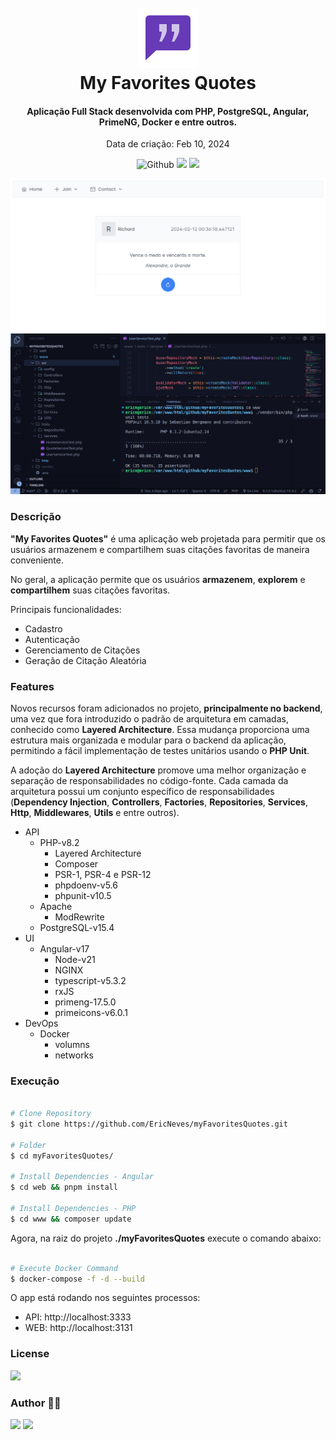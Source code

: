 <h1 align="center">
  <br />
  <img src=".github/quote-96.png">
  <br />
  My Favorites Quotes
  <br />
</h1>

<h4 align="center">
  Aplicação Full Stack desenvolvida com PHP, PostgreSQL, Angular, PrimeNG, Docker e entre outros.
</h4> 

<p align="center">Data de criação: Feb 10, 2024</p>

<p align="center">
  <img src="https://img.shields.io/github/last-commit/ericneves/myfavoritesquotes?display_timestamp=author&style=flat-square&logo=github&logoColor=white&labelColor=%236c6eff&color=yellow" alt="Github">
  <img src="https://img.shields.io/github/languages/top/ericneves/myfavoritesquotes?style=flat-square&logo=php&logoColor=white">
  <img src="https://img.shields.io/github/license/ericneves/todoList?style=flat-square&color=%237f5af0">
</p>

![screenshot](.github/screenA.png)
![screenshot](.github/screenB.png)

### Descrição

**"My Favorites Quotes"** é uma aplicação web projetada para permitir que os usuários armazenem e compartilhem suas citações favoritas de maneira conveniente.

No geral, a aplicação permite que os usuários **armazenem**, **explorem** e **compartilhem** suas citações favoritas.

Principais funcionalidades:
  * Cadastro
  * Autenticação
  * Gerenciamento de Citações
  * Geração de Citação Aleatória

### Features

Novos recursos foram adicionados no projeto, **principalmente no backend**, uma vez que fora introduzido o padrão de arquitetura em camadas, conhecido como **Layered Architecture**. Essa mudança proporciona uma estrutura mais organizada e modular para o backend da aplicação, permitindo a fácil implementação de testes unitários usando o **PHP Unit**.

A adoção do **Layered Architecture** promove uma melhor organização e separação de responsabilidades no código-fonte. Cada camada da arquitetura possui um conjunto específico de responsabilidades (**Dependency Injection**, **Controllers**, **Factories**, **Repositories**, **Services**, **Http**, **Middlewares**, **Utils** e entre outros).

* API
  * PHP-v8.2
    * Layered Architecture
    * Composer
    * PSR-1, PSR-4 e PSR-12
    * phpdoenv-v5.6
    * phpunit-v10.5
  * Apache
    * ModRewrite
  * PostgreSQL-v15.4
* UI
  * Angular-v17
    * Node-v21
    * NGINX
    * typescript-v5.3.2
    * rxJS
    * primeng-17.5.0
    * primeicons-v6.0.1
* DevOps
  * Docker
    * volumns
    * networks
  
### Execução

```sh

# Clone Repository
$ git clone https://github.com/EricNeves/myFavoritesQuotes.git

# Folder
$ cd myFavoritesQuotes/

# Install Dependencies - Angular
$ cd web && pnpm install

# Install Dependencies - PHP
$ cd www && composer update


```

Agora, na raiz do projeto **./myFavoritesQuotes** execute o comando abaixo:

```sh

# Execute Docker Command
$ docker-compose -f -d --build

```

O app está rodando nos seguintes processos:

* API: http://localhost:3333 
* WEB: http://localhost:3131 

### License 

<img src="https://img.shields.io/github/license/ericneves/todoList?style=flat-square&color=%237f5af0">

### Author 🧑‍💻
<a href="https://www.instagram.com/ericneves_dev/"><img src="https://img.shields.io/badge/Instagram-E4405F?style=for-the-badge&logo=instagram&logoColor=white"></a> <a href="https://linkedin.com/in/ericnevesrr"> <img src="https://img.shields.io/badge/LinkedIn-0077B5?style=for-the-badge&logo=linkedin&logoColor=white"></a>